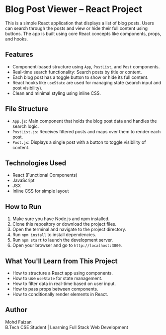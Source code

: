 # Blog Post Viewer – React Project

This is a simple React application that displays a list of blog posts. Users can search through the posts and view or hide their full content using buttons. The app is built using core React concepts like components, props, and hooks.

## Features

- Component-based structure using `App`, `PostList`, and `Post` components.
- Real-time search functionality: Search posts by title or content.
- Each blog post has a toggle button to show or hide its full content.
- React hooks like `useState` are used for managing state (search input and post visibility).
- Clean and minimal styling using inline CSS.

## File Structure

- `App.js`: Main component that holds the blog post data and handles the search logic.
- `PostList.js`: Receives filtered posts and maps over them to render each post.
- `Post.js`: Displays a single post with a button to toggle visibility of content.

## Technologies Used

- React (Functional Components)
- JavaScript
- JSX
- Inline CSS for simple layout

## How to Run

1. Make sure you have Node.js and npm installed.
2. Clone this repository or download the project files.
3. Open the terminal and navigate to the project directory.
4. Run `npm install` to install dependencies.
5. Run `npm start` to launch the development server.
6. Open your browser and go to `http://localhost:3000`.

## What You'll Learn from This Project

- How to structure a React app using components.
- How to use `useState` for state management.
- How to filter data in real-time based on user input.
- How to pass props between components.
- How to conditionally render elements in React.

## Author

Mohd Faizan  
B.Tech CSE Student | Learning Full Stack Web Development

